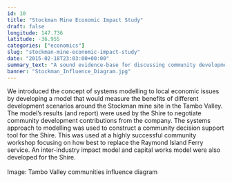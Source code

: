 ```yaml
---
id: 10
title: "Stockman Mine Economic Impact Study"
draft: false
longitude: 147.736
latitude: -36.955
categories: ["economics"]
slug: "stockman-mine-economic-impact-study"
date: "2015-02-18T23:03:00+00:00"
summary_text: "A sound evidence-base for discussing community development contributions from the private sector"
banner: "Stockman_Influence_Diagram.jpg"
---
```


<div><span class="wysiwyg-color-gray">We introduced the concept of systems modelling to local economic issues by developing a model that would measure the benefits of different development scenarios around the Stockman mine site in the Tambo Valley. The model’s results (and report) were used by the Shire to negotiate community development contributions from the company. The systems approach to modelling was used to construct a community decision support tool for the Shire. This was used at a highly successful community workshop focusing on how best to replace the Raymond Island Ferry service. An inter-industry impact model and capital works model were also developed for the Shire.</span><br><br><span class="wysiwyg-color-silver">Image: Tambo Valley communities influence diagram</span><br></div><div><br><br></div>
